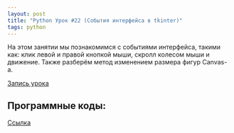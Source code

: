 ```yaml
---
layout: post
title: "Python Урок #22 (События интерфейса в tkinter)"
tags: python
---
```


На этом занятии мы познакомимся с событиями интерфейса, такими как: клик левой и правой кнопкой мыши, скролл колесом мыши и движение. 
Также разберём метод изменением размера фигур Canvas-а.

[Запись урока](https://us02web.zoom.us/rec/share/2Ezcm2nzvmRYlATtn_bnaM5_FqyIt_Tz2922NiUEEtMfRMZZhSQOLSlRZzdHymnA.KUVSSyDGOFPP1an5?startTime=1615026404000)

## Программные коды:
[Cсылка](https://repl.it/@JuniorCodeKryla/tkinter-events#main.py)